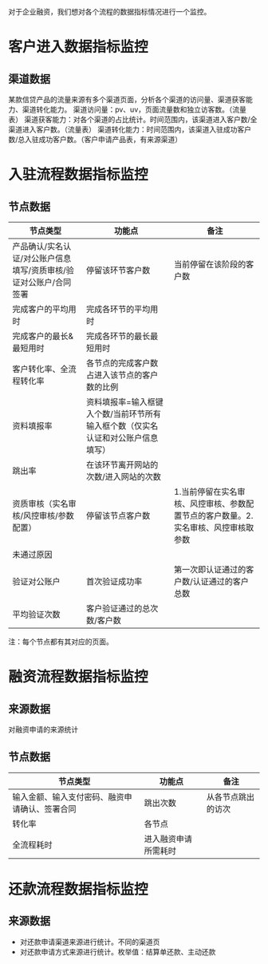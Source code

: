 对于企业融资，我们想对各个流程的数据指标情况进行一个监控。

# 客户进入数据指标监控
## 渠道数据
某款信贷产品的流量来源有多个渠道页面，分析各个渠道的访问量、渠道获客能力、渠道转化能力。
渠道访问量：pv、uv，页面流量数和独立访客数。（流量表）
渠道获客能力：对各个渠道的占比统计。时间范围内，该渠道进入客户数/全渠道进入客户数。（流量表）
渠道转化能力：时间范围内，该渠道入驻成功客户数/总入驻成功客户数。（客户申请产品表，有来源渠道）
# 入驻流程数据指标监控
## 节点数据
节点类型|功能点|备注
-|-|-
产品确认/实名认证/对公账户信息填写/资质审核/验证对公账户/合同签署|停留该环节客户数|当前停留在该阶段的客户数
|完成客户的平均用时|完成各环节的平均用时
|完成客户的最长&最短用时|完成各环节的最长最短用时
|客户转化率、全流程转化率|各节点的完成客户数占进入该节点的客户数的比例
|资料填报率|资料填报率=输入框键入个数/当前环节所有输入框个数（仅实名认证和对公账户信息填写）
|跳出率|在该环节离开网站的次数/进入网站的次数
资质审核（实名审核/风控审核/参数配置）|停留该节点客户数|1.当前停留在实名审核、风控审核、参数配置节点的客户数量。2.	实名审核、风控审核取参数
|未通过原因|
验证对公账户|首次验证成功率|第一次即认证通过的客户数/认证通过的客户总数
|平均验证次数|客户验证通过的总次数/客户数
注：每个节点都有其对应的页面。
# 融资流程数据指标监控
## 来源数据
对融资申请的来源统计
## 节点数据
节点类型|功能点|备注
-|-|-
输入金额、输入支付密码、融资申请确认、签署合同|跳出次数|从各节点跳出的访次
|转化率|各节点
|全流程耗时|进入融资申请所需耗时
# 还款流程数据指标监控
## 来源数据
- 对还款申请渠道来源进行统计。不同的渠道页
- 对还款申请方式来源进行统计。枚举值：结算单还款、主动还款